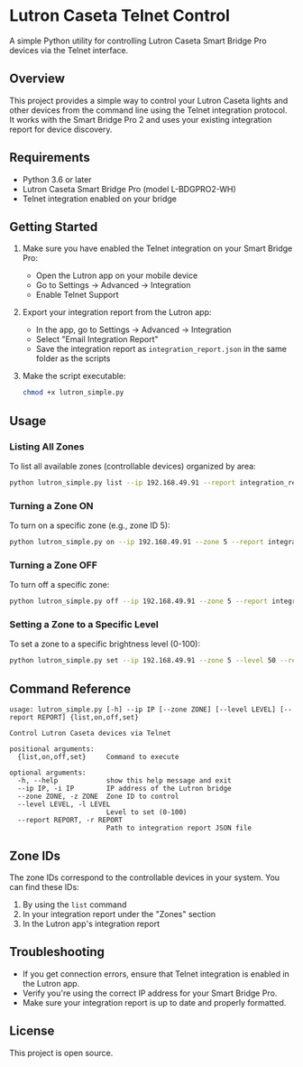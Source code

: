 # Lutron Caseta Telnet Control

A simple Python utility for controlling Lutron Caseta Smart Bridge Pro devices via the Telnet interface.

## Overview

This project provides a simple way to control your Lutron Caseta lights and other devices from the command line using the Telnet integration protocol. It works with the Smart Bridge Pro 2 and uses your existing integration report for device discovery.

## Requirements

- Python 3.6 or later
- Lutron Caseta Smart Bridge Pro (model L-BDGPRO2-WH)
- Telnet integration enabled on your bridge

## Getting Started

1. Make sure you have enabled the Telnet integration on your Smart Bridge Pro:
   - Open the Lutron app on your mobile device
   - Go to Settings → Advanced → Integration
   - Enable Telnet Support

2. Export your integration report from the Lutron app:
   - In the app, go to Settings → Advanced → Integration
   - Select "Email Integration Report"
   - Save the integration report as `integration_report.json` in the same folder as the scripts

3. Make the script executable:
   ```bash
   chmod +x lutron_simple.py
   ```

## Usage

### Listing All Zones

To list all available zones (controllable devices) organized by area:

```bash
python lutron_simple.py list --ip 192.168.49.91 --report integration_report.json
```

### Turning a Zone ON

To turn on a specific zone (e.g., zone ID 5):

```bash
python lutron_simple.py on --ip 192.168.49.91 --zone 5 --report integration_report.json
```

### Turning a Zone OFF

To turn off a specific zone:

```bash
python lutron_simple.py off --ip 192.168.49.91 --zone 5 --report integration_report.json
```

### Setting a Zone to a Specific Level

To set a zone to a specific brightness level (0-100):

```bash
python lutron_simple.py set --ip 192.168.49.91 --zone 5 --level 50 --report integration_report.json
```

## Command Reference

```
usage: lutron_simple.py [-h] --ip IP [--zone ZONE] [--level LEVEL] [--report REPORT] {list,on,off,set}

Control Lutron Caseta devices via Telnet

positional arguments:
  {list,on,off,set}     Command to execute

optional arguments:
  -h, --help            show this help message and exit
  --ip IP, -i IP        IP address of the Lutron bridge
  --zone ZONE, -z ZONE  Zone ID to control
  --level LEVEL, -l LEVEL
                        Level to set (0-100)
  --report REPORT, -r REPORT
                        Path to integration report JSON file
```

## Zone IDs

The zone IDs correspond to the controllable devices in your system. You can find these IDs:
1. By using the `list` command
2. In your integration report under the "Zones" section
3. In the Lutron app's integration report

## Troubleshooting

- If you get connection errors, ensure that Telnet integration is enabled in the Lutron app.
- Verify you're using the correct IP address for your Smart Bridge Pro.
- Make sure your integration report is up to date and properly formatted.

## License

This project is open source. 